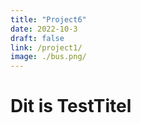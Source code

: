 ```yaml
---
title: "Project6"
date: 2022-10-3
draft: false
link: /project1/
image: ./bus.png/
---
```


# Dit is TestTitel



